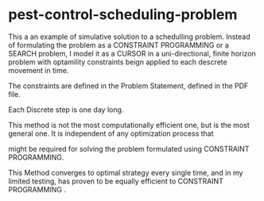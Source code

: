 # pest-control-scheduling-problem

This a an example of simulative solution to a schedulling problem. Instead of formulating the problem as a CONSTRAINT PROGRAMMING or a SEARCH problem, I model it as a CURSOR in a uni-directional, finite horizon problem with optamility constraints beign applied to each descrete movement in time.

The constraints are defined in the Problem Statement, defined in the PDF file.

Each Discrete step is one day long.

This method is not the most computationally efficient one, but is the most general one. It is independent of any optimization process that 

might be required for solving the problem formulated using CONSTRAINT PROGRAMMING.

This Method converges to optimal strategy every single time, and in my limited testing, has proven to be equally efficient to CONSTRAINT PROGRAMMING .
